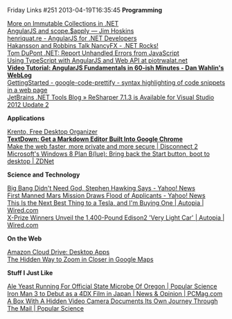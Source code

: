 Friday Links #251
2013-04-19T16:35:45
**Programming**

[More on Immutable Collections in .NET](http://www.infoq.com/news/2013/04/Immutable-Collections)  
[AngularJS and scope.$apply — Jim Hoskins](http://jimhoskins.com/2012/12/17/angularjs-and-apply.html)  
[henriquat.re - AngularJS for .NET Developers](http://henriquat.re/)  
[Hakansson and Robbins Talk NancyFX - .NET Rocks!](http://www.dotnetrocks.com/default.aspx?showNum=857)  
[Tom DuPont .NET: Report Unhandled Errors from JavaScript](http://www.tomdupont.net/2013/04/report-unhandled-errors-from-javascript.html)  
[Using TypeScript with AngularJS and Web API at piotrwalat.net](http://www.piotrwalat.net/using-typescript-with-angularjs-and-web-api/)  
[**Video Tutorial: AngularJS Fundamentals in 60-ish Minutes - Dan Wahlin's WebLog**](http://weblogs.asp.net/dwahlin/archive/2013/04/12/video-tutorial-angularjs-fundamentals-in-60-ish-minutes.aspx)  
[GettingStarted - google-code-prettify - syntax highlighting of code snippets in a web page](https://code.google.com/p/google-code-prettify/wiki/GettingStarted)  
[JetBrains .NET Tools Blog » ReSharper 7.1.3 is Available for Visual Studio 2012 Update 2](http://blogs.jetbrains.com/dotnet/2013/04/resharper-713-is-available-for-visual-studio-2012-update-2/)

**Applications**

[Krento, Free Desktop Organizer](http://www.krento.net/)  
[**TextDown: Get a Markdown Editor Built Into Google Chrome**](http://www.makeuseof.com/dir/textdown-get-a-markdown-editor-built-into-google-chrome/)  
[Make the web faster, more private and more secure | Disconnect 2](https://disconnect.me/)  
[Microsoft's Windows 8 Plan B(lue): Bring back the Start button, boot to desktop | ZDNet](http://www.zdnet.com/microsofts-windows-8-plan-blue-bring-back-the-start-button-boot-to-desktop-7000014075/)

**Science and Technology**

[Big Bang Didn't Need God, Stephen Hawking Says - Yahoo! News](http://news.yahoo.com/big-bang-didnt-god-stephen-hawking-says-180532701.html)  
[First Manned Mars Mission Draws Flood of Applicants - Yahoo! News](http://news.yahoo.com/first-manned-mars-mission-draws-flood-applicants-140152309.html)  
[This Is the Next Best Thing to a Tesla, and I'm Buying One | Autopia | Wired.com](http://www.wired.com/autopia/2013/04/2013-fiat-500e/)  
[X-Prize Winners Unveil the 1,400-Pound Edison2 'Very Light Car' | Autopia | Wired.com](http://www.wired.com/autopia/2013/04/edison2-very-light-car-4-0/)

**On the Web**

[Amazon Cloud Drive: Desktop Apps](http://www.amazon.com/gp/feature.html?ie=UTF8&docId=1000796781&ref_=pe_234810_29236850)  
[The Hidden Way to Zoom in Closer in Google Maps](http://lifehacker.com/the-hidden-way-to-zoom-in-closer-in-google-maps-476437355)

**Stuff I Just Like**

[Ale Yeast Running For Official State Microbe Of Oregon | Popular Science](http://www.popsci.com/science/article/2013-04/beersci-oregon-wants-name-ale-yeast-its-official-microbe)  
[Iron Man 3 to Debut as a 4DX Film in Japan | News & Opinion | PCMag.com](http://www.pcmag.com/article2/0,2817,2417895,00.asp)  
[A Box With A Hidden Video Camera Documents Its Own Journey Through The Mail | Popular Science](http://www.popsci.com/technology/article/2013-04/watch-box-journey-through-mail-and-survive-tell-about-it)
